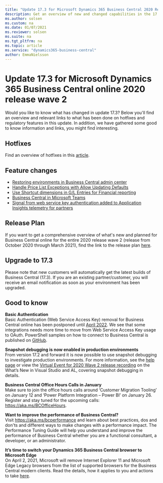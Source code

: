 ```yaml
---
title: "Update 17.3 for Microsoft Dynamics 365 Business Central 2020 Release Wave 2"
description: Get an overview of new and changed capabilities in the 17.3 update of Business Central online, which is part of 2020 release wave 2.
ms.author: solsen
ms.custom: na
ms.date: 01/07/2021
ms.reviewer: solsen
ms.suite: na
ms.tgt_pltfrm: na
ms.topic: article
ms.service: "dynamics365-business-central"
author: EmmaNielsson
---
```


# Update 17.3 for Microsoft Dynamics 365 Business Central online 2020 release wave 2

Would you like to know what has changed in update 17.3? Below you'll find an overview and relevant links to what has been done on hotfixes and regulatory features in this update. In addition, we have gathered some good to know information and links, you might find interesting.

## Hotfixes
Find an overview of hotfixes in this [article](https://support.microsoft.com/en-us/help/4595152/update-17-3-for-microsoft-dynamics-365-business-central-2020-release).

## Feature changes
- [Restoring environments in Business Central admin center](/dynamics365/business-central/dev-itpro/administration/tenant-admin-center-environments?#restoring-an-environment)
- [Handle Price List Exceptions with Allow Updating Defaults](/dynamics365-release-plan/2020wave2/smb/dynamics365-business-central/handle-price-list-exceptions-with-allow-updating-defaults) <!--(Ivan)--> 
- [Use Shortcut dimensions in G/L Entries for Financial reporting](/dynamics365-release-plan/2020wave2/smb/dynamics365-business-central/use-shortcut-dimensions-gl-entries-financial-reporting) <!--(Ivan) /dynamics365/business-central/finance-dimensions#to-set-up-global-and-shortcut-dimensionshttps://docs.microsoft.com/en-us-->
- [Business Central in Microsoft Teams](/dynamics365/business-central/across-teams-overview) <!--(Mike)-->
- [Signal from web service key authentication added to Application Insights telemetry for partners](../administration/telemetry-webservices-access-key-trace.md)<!--(Kennie)-->


## Release Plan
If you want to get a comprehensive overview of what's new and planned for Business Central online for the entire 2020 release wave 2 (release from October 2020 through March 2021), find the link to the release plan [here](/dynamics365-release-plan/2020wave2/smb/dynamics365-business-central/planned-features).


## Upgrade to 17.3
Please note that new customers will automatically get the latest builds of Business Central (17.3). If you are an existing partner/customer, you will receive an email notification as soon as your environment has been upgraded.

## Good to know

**Basic Authentication**  
Basic Authentication (Web Service Access Key) removal for Business Central online has been postponed until [April 2022](/dynamics365/business-central/dev-itpro/upgrade/deprecated-features-w1#basic-auth--web-service-access-keys-for-saas). We see that some integrations needs more time to move from Web Service Access Key usage to OAuth. PowerShell samples on how to connect to Business Central is published on [GitHub](https://github.com/microsoft/BCTech/tree/master/samples/PSOAuthBCAccess). 

**Snapshot debugging is now enabled in production environments**  
From version 17.2 and forward it is now possible to use snapshot debugging to investigate production environments. For more information, see the [help page](/dynamics365/business-central/dev-itpro/developer/devenv-snapshot-debugging) or view the [Virtual Event for 2020 Wave 2 release recording](https://events1.social27.com/MSDyn365BCLaunchEvent/agenda/player/61355) on the What’s New in Visual Studio and AL, covering snapshot debugging in details.



**Business Central Office Hours Calls in January**  
Make sure to join the office hours calls around ‘Customer Migration Tooling’ on January 12 and ‘Power Platform Integration – Power BI’ on January 26. Register and stay tuned for the upcoming calls: https://aka.ms/BCOfficeHours. 


**Want to improve the performance of Business Central?**  
Visit https://aka.ms/bcperformance and learn about best practices, dos and don'ts and different ways to make changes with a performance impact. The Performance Tuning Guide will help you understand and improve the performance of Business Central whether you are a functional consultant, a developer, or an administrator.

**It’s time to switch your Dynamics 365 Business Central browser to Microsoft Edge**  
On April 2, 2021, Microsoft will remove Internet Explorer 11 and Microsoft Edge Legacy browsers from the list of supported browsers for the Business Central modern clients. Read the details, how it applies to you and actions to take [here](https://cloudblogs.microsoft.com/dynamics365/it/2020/08/21/its-time-to-switch-your-dynamics-365-business-central-browser-to-microsoft-edge/).



